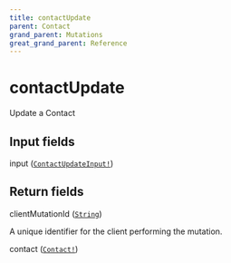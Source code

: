 ```yaml
---
title: contactUpdate
parent: Contact
grand_parent: Mutations
great_grand_parent: Reference
---
```


# contactUpdate

Update a Contact

## Input fields

<div class="field-entry ">
  <span id="input" class="field-name anchored">input (<code><a href="/docs/reference/input_object/contact_update_input">ContactUpdateInput!</a></code>)</span>

  <div class="description-wrapper">

  </div>
</div>

## Return fields

<div class="field-entry ">
  <span id="client_mutation_id" class="field-name anchored">clientMutationId (<code><a href="/docs/reference/scalar/string">String</a></code>)</span>

  <div class="description-wrapper">
   <p>A unique identifier for the client performing the mutation.</p>

  </div>
</div>

<div class="field-entry ">
  <span id="contact" class="field-name anchored">contact (<code><a href="/docs/reference/object/contact">Contact!</a></code>)</span>

  <div class="description-wrapper">

  </div>
</div>

